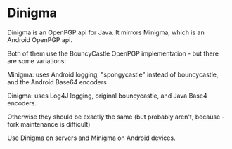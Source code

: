# Dinigma
Dinigma is an OpenPGP api for Java. It mirrors Minigma, which is an Android OpenPGP api.

Both of them use the BouncyCastle OpenPGP implementation - but there are some variations:

Minigma: uses Android logging, "spongycastle" instead of bouncycastle, and the Android Base64 encoders

Dinigma: uses Log4J logging, original bouncycastle, and Java Base4 encoders.

Otherwise they should be exactly the same (but probably aren't, because - fork maintenance is difficult)

Use Dinigma on servers and Minigma on Android devices. 

